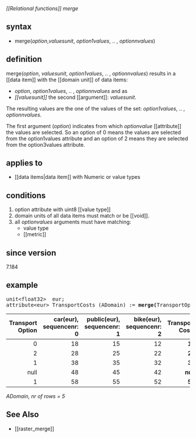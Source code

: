 *[[Relational functions]] merge*

## syntax

- merge(*option*,*valuesunit*, *option1values*, .. , *optionnvalues*)

## definition

merge(*option*, *valuesunit*, *option1values*, .. , *optionnvalues*) results in a [[data item]] with the [[domain unit]] of data items:

- *option*, *option1values*, .. , *optionnvalues* and as
- *[[valuesunit]]* the second [[argument]]: *valuesunit*.

The resulting values are the one of the values of the set:
*option1values*, .. , *optionnvalues*.

The first argument (*option*) indicates from which *optionvalue* [[attribute]] the values are selected. So an option of 0 means the values are selected from the option1values attribute and an option of 2 means they are selected from the option3values attribute.

## applies to

- [[data items|data item]] with Numeric or value types

## conditions

1.  option attribute with uint8 [[value type]] 
2.  domain units of all data items must match or be [[void]].
3.  all *optionvalues* arguments must have matching:
    - value type
    - [[metric]]

## since version

7.184

## example
<pre>
unit&lt;float32&gt;  eur;
attribute&lt;eur&gt; TransportCosts (ADomain) := <B>merge(</B>TransportOption, eur, car, public, bike<B>)</B>;
</pre>

Transport<BR>Option|car(eur),<BR>sequencenr: 0|public(eur),<BR>sequencenr: 1|bike(eur),<BR>sequencenr: 2|**Transport Costs**|
|-----------------:|-------------------------:|----------------------------:|--------------------------:|------------------:|
|0                 |18                        |15                           |12                         |**18**             |
|2                 |28                        |25                           |22                         |**22**             |
|1                 |38                        |35                           |32                         |**35**             |
|null              |48                        |45                           |42                         |**null**           |
|1                 |58                        |55                           |52                         |**55**             |

*ADomain, nr of rows = 5*

## See Also

- [[raster_merge]]